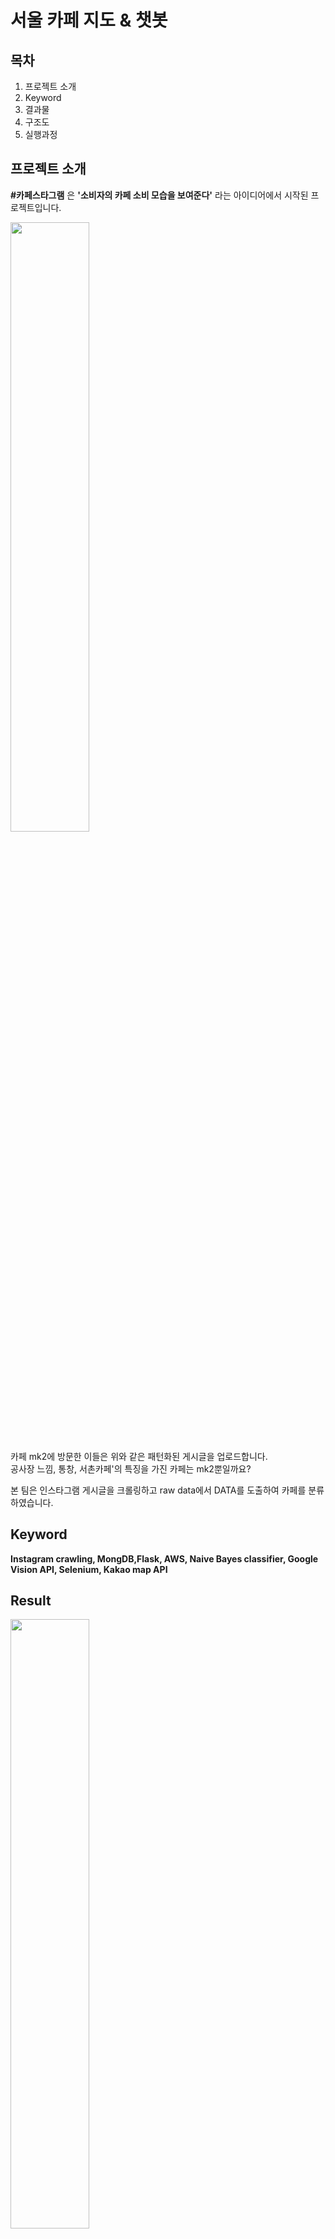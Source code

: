 # 서울 카페 지도 & 챗봇

## 목차
1. 프로젝트 소개
2. Keyword
3. 결과물
4. 구조도
5. 실행과정 


## 프로젝트 소개
__#카페스타그램__ 은 __'소비자의 카페 소비 모습을 보여준다'__ 라는 아이디어에서 시작된 프로젝트입니다. 

<img src="https://user-images.githubusercontent.com/42338386/106738618-7ff8c900-665b-11eb-9abc-f042b629643f.png" width='50%'>

카페 mk2에 방문한 이들은 위와 같은 패턴화된 게시글을 업로드합니다.  
공사장 느낌, 통창, 서촌카페'의 특징을 가진 카페는 mk2뿐일까요?  
  
본 팀은 인스타그램 게시글을 크롤링하고 raw data에서 DATA를 도출하여 카페를 분류하였습니다.
  
## Keyword
__Instagram crawling, MongDB,Flask, AWS, Naive Bayes classifier, Google Vision API, Selenium, Kakao map API__

## Result


<img width='50%' src='https://user-images.githubusercontent.com/42338386/105575023-bb69dc80-5dab-11eb-8856-2cc0e49d1fc1.gif'>

<img width='50%' src='https://user-images.githubusercontent.com/42338386/105578468-c7619880-5dc3-11eb-9a04-e7943c601fd8.gif'>



## Architecture

<img src="https://user-images.githubusercontent.com/72846750/105801786-40880800-5fdd-11eb-8ca0-d878457cb5e8.png" width="70%">


